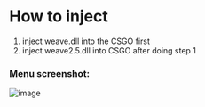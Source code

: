 # How to inject
1) inject weave.dll into the CSGO first
2) inject weave2.5.dll into CSGO after doing step 1
### Menu screenshot:
![image]()